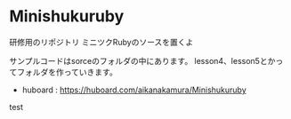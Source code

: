 Minishukuruby
=============

研修用のリポジトリ
ミニツクRubyのソースを置くよ

サンプルコードはsorceのフォルダの中にあります。
lesson4、lesson5とかってフォルダを作っていきます。

- huboard : https://huboard.com/aikanakamura/Minishukuruby

test

